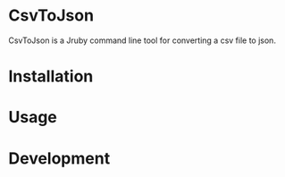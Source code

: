 CsvToJson
=========

CsvToJson is a Jruby command line tool for converting a csv file to json.

Installation
============

Usage
=====

Development
===========


